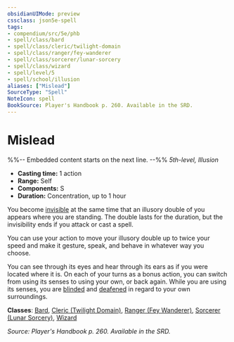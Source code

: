 ```yaml
---
obsidianUIMode: preview
cssclass: json5e-spell
tags:
- compendium/src/5e/phb
- spell/class/bard
- spell/class/cleric/twilight-domain
- spell/class/ranger/fey-wanderer
- spell/class/sorcerer/lunar-sorcery
- spell/class/wizard
- spell/level/5
- spell/school/illusion
aliases: ["Mislead"]
SourceType: "Spell"
NoteIcon: spell
BookSource: Player's Handbook p. 260. Available in the SRD.
---
```

# Mislead
%%-- Embedded content starts on the next line. --%%
*5th-level, Illusion*  

- **Casting time:** 1 action
- **Range:** Self
- **Components:** S
- **Duration:** Concentration, up to 1 hour

You become [invisible](/2-Mechanics/CLI/rules/conditions.md#invisible) at the same time that an illusory double of you appears where you are standing. The double lasts for the duration, but the invisibility ends if you attack or cast a spell.

You can use your action to move your illusory double up to twice your speed and make it gesture, speak, and behave in whatever way you choose.

You can see through its eyes and hear through its ears as if you were located where it is. On each of your turns as a bonus action, you can switch from using its senses to using your own, or back again. While you are using its senses, you are [blinded](/2-Mechanics/CLI/rules/conditions.md#blinded) and [deafened](/2-Mechanics/CLI/rules/conditions.md#deafened) in regard to your own surroundings.

**Classes**: [Bard](/2-Mechanics/CLI/classes/bard.md), [Cleric (Twilight Domain)](/2-Mechanics/CLI/classes/cleric-twilight-domain-tce.md), [Ranger (Fey Wanderer)](/2-Mechanics/CLI/classes/ranger-fey-wanderer-tce.md), [Sorcerer (Lunar Sorcery)](/2-Mechanics/CLI/classes/sorcerer-lunar-sorcery-dsotdq.md), [Wizard](/2-Mechanics/CLI/classes/wizard.md)

*Source: Player's Handbook p. 260. Available in the SRD.*
